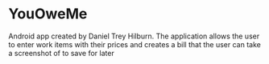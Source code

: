 # YouOweMe
Android app created by Daniel Trey Hilburn. The application allows the user to enter work items with their prices and creates a bill that the user can take a screenshot of to save for later
